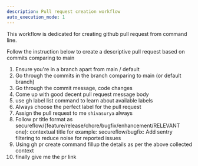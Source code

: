 ```yaml
---
description: Pull request creation workflow
auto_execution_mode: 1
---
```


This workflow is dedicated for creating github pull request from command line.

Follow the instruction below to create a descriptive pull request based on commits comparing to main

1. Ensure you're in a branch apart from main / default
2. Go through the commits in the branch comparing to main (or default branch)
3. Go through the commit message, code changes
4. Come up with good decent pull request message body
5. use gh label list command to learn about available labels
6. Always choose the perfect label for the pull request
7. Assign the pull request to me `shivasurya` always
8. Follow pr title format as secureflow/{feature/release/chore/bugfix/enhancement/RELEVANT one}: contextual title
    for example: secureflow/bugfix: Add sentry filtering to reduce noise for reported issues 
9. Using gh pr create command fillup the details as per the above collected context
10. finally give me the pr link